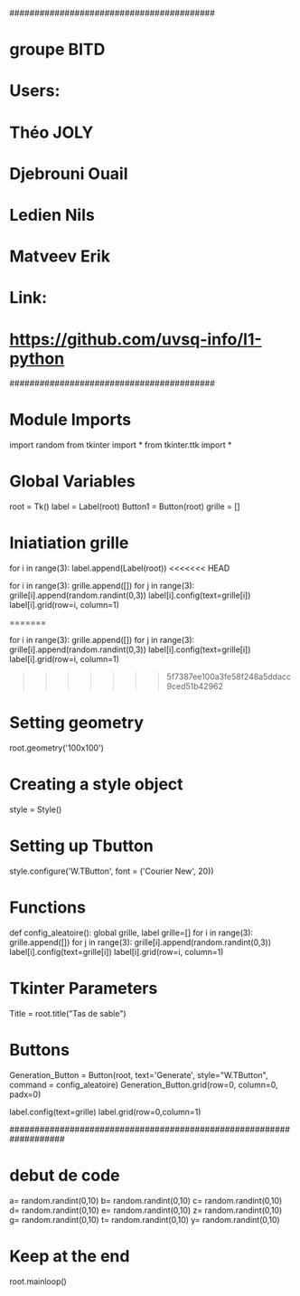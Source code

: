 #########################################
# groupe BITD

# Users:
# Théo JOLY
# Djebrouni Ouail
# Ledien Nils
# Matveev Erik

# Link:
# https://github.com/uvsq-info/l1-python
#########################################


# Module Imports
import random
from tkinter import *
from tkinter.ttk import * 

# Global Variables
root = Tk()
label = Label(root)
Button1 = Button(root)
grille = []

# Iniatiation grille

for i in range(3):
    label.append(Label(root))
<<<<<<< HEAD

for i in range(3):
    grille.append([])
    for j in range(3):
        grille[i].append(random.randint(0,3))
    label[i].config(text=grille[i])
    label[i].grid(row=i, column=1)

=======

for i in range(3):
    grille.append([])
    for j in range(3):
        grille[i].append(random.randint(0,3))
    label[i].config(text=grille[i])
    label[i].grid(row=i, column=1)

>>>>>>> 5f7387ee100a3fe58f248a5ddacc9ced51b42962
# Setting geometry 
root.geometry('100x100')

# Creating a style object
style = Style()

# Setting up Tbutton
style.configure('W.TButton', font = ('Courier New', 20))


# Functions
def config_aleatoire():
    global grille, label
    grille=[]
    for i in range(3):
        grille.append([])
        for j in range(3):
            grille[i].append(random.randint(0,3))
        label[i].config(text=grille[i])
        label[i].grid(row=i, column=1)
    

# Tkinter Parameters
Title = root.title("Tas de sable")


# Buttons
Generation_Button = Button(root, text='Generate', style="W.TButton", command = config_aleatoire)
Generation_Button.grid(row=0, column=0, padx=0)

label.config(text=grille)
label.grid(row=0,column=1)



###################################################################

# debut de code

a= random.randint(0,10)
b= random.randint(0,10)
c= random.randint(0,10)
d= random.randint(0,10)
e= random.randint(0,10)
z= random.randint(0,10)
g= random.randint(0,10)
t= random.randint(0,10)
y= random.randint(0,10)


# Keep at the end
root.mainloop()